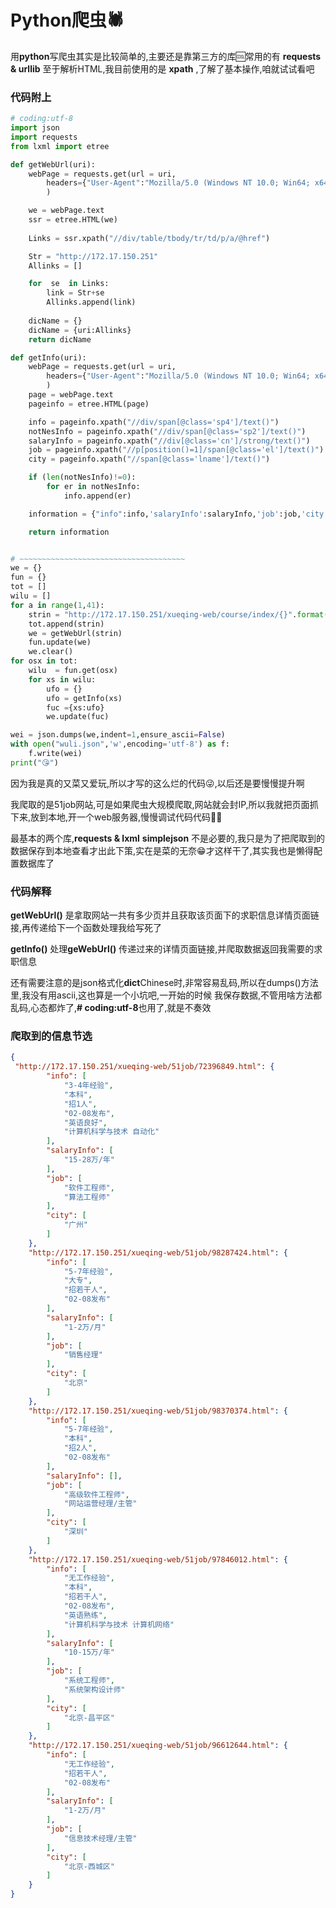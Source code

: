# Python爬虫🕷

用**python**写爬虫其实是比较简单的,主要还是靠第三方的库🆒常用的有 **requests & urllib** 至于解析HTML,我目前使用的是 **xpath** ,了解了基本操作,咱就试试看吧

### 代码附上

~~~python
# coding:utf-8
import json
import requests
from lxml import etree

def getWebUrl(uri):
	webPage = requests.get(url = uri,
		headers={"User-Agent":"Mozilla/5.0 (Windows NT 10.0; Win64; x64) AppleWebKit/537.36 (KHTML, like Gecko) Chrome/79.0.3945.88 Safari/537.36"}
		)

	we = webPage.text
	ssr = etree.HTML(we)
	
	Links = ssr.xpath("//div/table/tbody/tr/td/p/a/@href")

	Str = "http://172.17.150.251"
	Allinks = []

	for  se  in Links:
		link = Str+se
		Allinks.append(link)
	
	dicName = {}
	dicName = {uri:Allinks}
	return dicName

def getInfo(uri):
	webPage = requests.get(url = uri,
		headers={"User-Agent":"Mozilla/5.0 (Windows NT 10.0; Win64; x64) AppleWebKit/537.36 (KHTML, like Gecko) Chrome/79.0.3945.88 Safari/537.36"}
		)
	page = webPage.text
	pageinfo = etree.HTML(page)

	info = pageinfo.xpath("//div/span[@class='sp4']/text()")
	notNesInfo = pageinfo.xpath("//div/span[@class='sp2']/text()")
	salaryInfo = pageinfo.xpath("//div[@class='cn']/strong/text()")
	job = pageinfo.xpath("//p[position()=1]/span[@class='el']/text()")
	city = pageinfo.xpath("//span[@class='lname']/text()")

	if (len(notNesInfo)!=0):
		for er in notNesInfo:
			info.append(er)

	information = {"info":info,'salaryInfo':salaryInfo,'job':job,'city':city}

	return information


# ~~~~~~~~~~~~~~~~~~~~~~~~~~~~~~~~~~~~~
we = {}
fun = {}
tot = []
wilu = []
for a in range(1,41):
	strin = "http://172.17.150.251/xueqing-web/course/index/{}".format(a)
	tot.append(strin)
	we = getWebUrl(strin)
	fun.update(we)
	we.clear()
for osx in tot:
	wilu  = fun.get(osx)
	for xs in wilu:
		ufo = {}
		ufo = getInfo(xs)
		fuc ={xs:ufo}
		we.update(fuc)

wei = json.dumps(we,indent=1,ensure_ascii=False)
with open("wuli.json",'w',encoding='utf-8') as f:
	f.write(wei)
print("😘")
~~~

因为我是真的又菜又爱玩,所以才写的这么烂的代码😜,以后还是要慢慢提升啊

我爬取的是51job网站,可是如果爬虫大规模爬取,网站就会封IP,所以我就把页面抓下来,放到本地,开一个web服务器,慢慢调试代码代码🤷‍♂️

最基本的两个库,**requests & lxml**  **simplejson** 不是必要的,我只是为了把爬取到的数据保存到本地查看才出此下策,实在是菜的无奈😁才这样干了,其实我也是懒得配置数据库了

### 代码解释

**getWebUrl()** 是拿取网站一共有多少页并且获取该页面下的求职信息详情页面链接,再传递给下一个函数处理我给写死了

**getInfo()** 处理**geWebUrl()** 传递过来的详情页面链接,并爬取数据返回我需要的求职信息

还有需要注意的是json格式化**dict**Chinese时,非常容易乱码,所以在dumps()方法里,我没有用ascii,这也算是一个小坑吧,一开始的时候
我保存数据,不管用啥方法都乱码,心态都炸了,**# coding:utf-8**也用了,就是不奏效



### 爬取到的信息节选

~~~json
{
 "http://172.17.150.251/xueqing-web/51job/72396849.html": {
        "info": [
            "3-4年经验",
            "本科",
            "招1人",
            "02-08发布",
            "英语良好",
            "计算机科学与技术 自动化"
        ],
        "salaryInfo": [
            "15-28万/年"
        ],
        "job": [
            "软件工程师",
            "算法工程师"
        ],
        "city": [
            "广州"
        ]
    },
    "http://172.17.150.251/xueqing-web/51job/98287424.html": {
        "info": [
            "5-7年经验",
            "大专",
            "招若干人",
            "02-08发布"
        ],
        "salaryInfo": [
            "1-2万/月"
        ],
        "job": [
            "销售经理"
        ],
        "city": [
            "北京"
        ]
    },
    "http://172.17.150.251/xueqing-web/51job/98370374.html": {
        "info": [
            "5-7年经验",
            "本科",
            "招2人",
            "02-08发布"
        ],
        "salaryInfo": [],
        "job": [
            "高级软件工程师",
            "网站运营经理/主管"
        ],
        "city": [
            "深圳"
        ]
    },
    "http://172.17.150.251/xueqing-web/51job/97846012.html": {
        "info": [
            "无工作经验",
            "本科",
            "招若干人",
            "02-08发布",
            "英语熟练",
            "计算机科学与技术 计算机网络"
        ],
        "salaryInfo": [
            "10-15万/年"
        ],
        "job": [
            "系统工程师",
            "系统架构设计师"
        ],
        "city": [
            "北京-昌平区"
        ]
    },
    "http://172.17.150.251/xueqing-web/51job/96612644.html": {
        "info": [
            "无工作经验",
            "招若干人",
            "02-08发布"
        ],
        "salaryInfo": [
            "1-2万/月"
        ],
        "job": [
            "信息技术经理/主管"
        ],
        "city": [
            "北京-西城区"
        ]
    }
}
~~~


